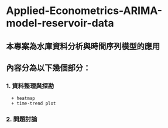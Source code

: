 # Applied-Econometrics-ARIMA-model-reservoir-data

## 本專案為水庫資料分析與時間序列模型的應用
## 內容分為以下幾個部分：

### 1. 資料整理與探勘
      + heatmap
      + time-trend plot
### 2.  問題討論
